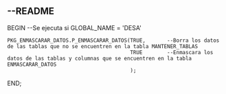 --README
-

BEGIN
	--Se ejecuta si GLOBAL_NAME = 'DESA'
	
	PKG_ENMASCARAR_DATOS.P_ENMASCARAR_DATOS(TRUE,		--Borra los datos de las tablas que no se encuentren en la tabla MANTENER_TABLAS
											TRUE		--Enmascara los datos de las tablas y columnas que se encuentren en la tabla ENMASCARAR_DATOS
											);
END;

